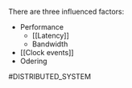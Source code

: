 There are three influenced factors:
- Performance
    - [[Latency]]
    - Bandwidth
- [[Clock events]]
- Odering

#DISTRIBUTED_SYSTEM 